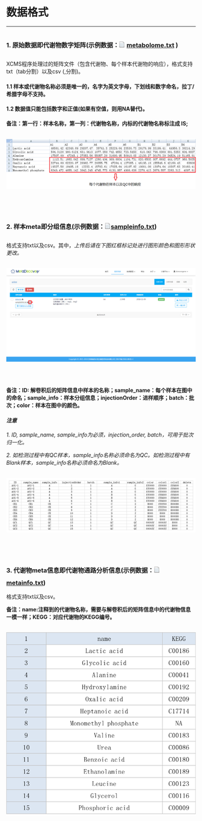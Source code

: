 <!-- 数据格式 -->

# **数据格式**

<hr/>

### **1. 原始数据即代谢物数字矩阵(示例数据：<p style="width: 16px;height: 16px;display: inline-block;text-indent: 0em;"><img src="images/icon_txt.gif"></p> [metabolome.txt](rawfiles/metabolome.txt) )**

XCMS程序处理过的矩阵文件（包含代谢物、每个样本代谢物的响应），格式支持txt（tab分割）以及csv (,分割)。

#### **1.1 样本或代谢物名称必须是唯一的，名字为英文字母，下划线和数字命名，拉丁/希腊字母不支持。**

#### **1.2 数据值只能包括数字和正值(如果有空值，则用NA替代)。**

**备注：第一行：样本名称，第一列：代谢物名称，内标的代谢物名称标注成 IS;**
<br/>
<br/>

![](images/dataformat1.png)

<br/>
<br/>

### **2. 样本meta即分组信息(示例数据：<p style="width: 16px;height: 16px;display: inline-block;text-indent: 0em;"><img src="images/icon_txt.gif"></p>[sampleinfo.txt](rawfiles/sampleinfo.txt))**

格式支持txt以及csv。其中，*上传后请在下图红框标记处进行图形颜色和图形形状更改。*
<br/>
<br/>

![](images/dataformat2-1.png)

<br/>
<br/>

**备注：ID: 解卷积后的矩阵信息中样本的名称；sample_name：每个样本在图中的命名；sample_info：样本分组信息；injectionOrder：进样顺序；batch：批次；color：样本在图中的颜色。**

#### ***注意***

*1. ID, sample_name, sample_info为必须，injection_order, batch，可用于批次归一化。*

*2. 如检测过程中有QC样本，sample_info名称必须命名为QC。如检测过程中有Blank样本，sample_info名称必须命名为Blank。*
<br/>
<br/>

![](images/dataformat2-2.png)

<br/>
<br/>

### **3. 代谢物meta信息即代谢物通路分析信息(示例数据：<p style="width: 16px;height: 16px;display: inline-block;text-indent: 0em;">![](images/icon_txt.gif)</p>[metainfo.txt](rawfiles/metainfo.txt))**

格式支持txt以及csv。

**备注：name:注释到的代谢物名称，需要与解卷积后的矩阵信息中的代谢物信息一模一样；KEGG：对应代谢物的KEGG编号。**
<br/>
<br/>

![](images/dataformat3.png)

<br/>
<br/>


